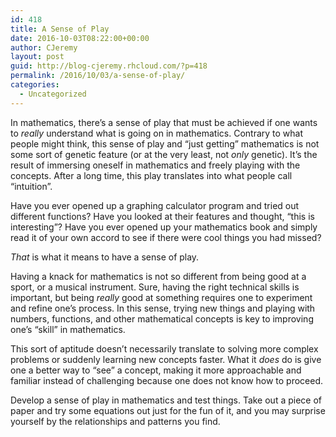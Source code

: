 ```yaml
---
id: 418
title: A Sense of Play
date: 2016-10-03T08:22:00+00:00
author: CJeremy
layout: post
guid: http://blog-cjeremy.rhcloud.com/?p=418
permalink: /2016/10/03/a-sense-of-play/
categories:
  - Uncategorized
---
```

In mathematics, there&#8217;s a sense of play that must be achieved if one wants to _really_ understand what is going on in mathematics. Contrary to what people might think, this sense of play and &#8220;just getting&#8221; mathematics is not some sort of genetic feature (or at the very least, not _only_ genetic). It&#8217;s the result of immersing oneself in mathematics and freely playing with the concepts. After a long time, this play translates into what people call &#8220;intuition&#8221;.

Have you ever opened up a graphing calculator program and tried out different functions? Have you looked at their features and thought, &#8220;this is interesting&#8221;? Have you ever opened up your mathematics book and simply read it of your own accord to see if there were cool things you had missed?

_That_ is what it means to have a sense of play.

Having a knack for mathematics is not so different from being good at a sport, or a musical instrument. Sure, having the right technical skills is important, but being _really_ good at something requires one to experiment and refine one&#8217;s process. In this sense, trying new things and playing with numbers, functions, and other mathematical concepts is key to improving one&#8217;s &#8220;skill&#8221; in mathematics.

This sort of aptitude doesn&#8217;t necessarily translate to solving more complex problems or suddenly learning new concepts faster. What it _does_ do is give one a better way to &#8220;see&#8221; a concept, making it more approachable and familiar instead of challenging because one does not know how to proceed.

Develop a sense of play in mathematics and test things. Take out a piece of paper and try some equations out just for the fun of it, and you may surprise yourself by the relationships and patterns you find.